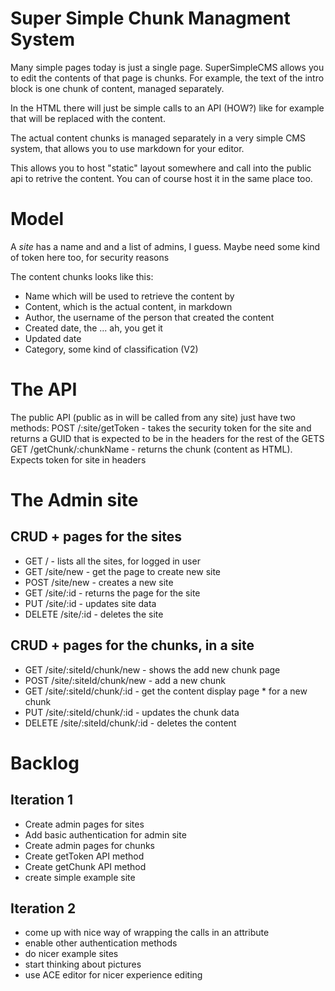 Super Simple Chunk Managment System
===================================
Many simple pages today is just a single page. SuperSimpleCMS allows you to edit the contents of that page is chunks. For example, the text of the intro block is one chunk of content, managed separately.

In the HTML there will just be simple calls to an API (HOW?) like for example <content site="mySite" name="headerText14"> that will be replaced with the content.

The actual content chunks is managed separately in a very simple CMS system, that allows you to use markdown for your editor.

This allows you to host "static" layout somewhere and call into the public api to retrive the content. You can of course host it in the same place too.

# Model
A *site* has a name and and a list of admins, I guess. Maybe need some kind of token here too, for security reasons

The content chunks looks like this:
- Name which will be used to retrieve the content by
- Content, which is the actual content, in markdown
- Author, the username of the person that created the content
- Created date, the ... ah, you get it
- Updated date
- Category, some kind of classification (V2)

# The API
The public API (public as in will be called from any site) just have two methods:
POST /:site/getToken - takes the security token for the site and returns a GUID that is expected to be in the headers for the rest of the GETS
GET /getChunk/:chunkName - returns the chunk (content as HTML). Expects token for site in headers

# The Admin site
## CRUD + pages for the sites
* GET 	/			- lists all the sites, for logged in user
* GET 	/site/new	- get the page to create new site
* POST	/site/new	- creates a new site
* GET 	/site/:id	- returns the page for the site
* PUT		/site/:id	- updates site data
* DELETE 	/site/:id	- deletes the site

## CRUD + pages for the chunks, in a site
* GET 	/site/:siteId/chunk/new 	- shows the add new chunk page
* POST	/site/:siteId/chunk/new 	- add a new chunk
* GET 	/site/:siteId/chunk/:id		- get the content display page * for a new chunk
* PUT		/site/:siteId/chunk/:id		- updates the chunk data
* DELETE	/site/:siteId/chunk/:id		- deletes the content


# Backlog
## Iteration 1
* Create admin pages for sites
* Add basic authentication for admin site
* Create admin pages for chunks
* Create getToken API method
* Create getChunk API method
* create simple example site

## Iteration 2
* come up with nice way of wrapping the calls in an attribute
* enable other authentication methods
* do nicer example sites
* start thinking about pictures
* use ACE editor for nicer experience editing